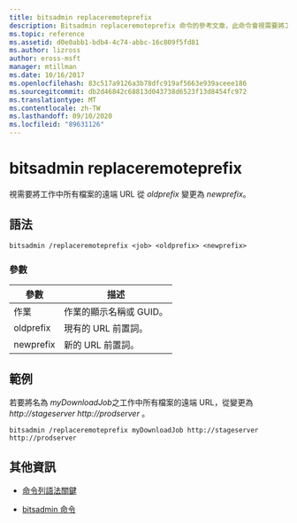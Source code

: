 ```yaml
---
title: bitsadmin replaceremoteprefix
description: Bitsadmin replaceremoteprefix 命令的參考文章，此命令會視需要將工作中所有檔案的遠端 URL，從 *oldprefix* 變更為 *newprefix*。
ms.topic: reference
ms.assetid: d0e0abb1-bdb4-4c74-abbc-16c809f5fd81
ms.author: lizross
author: eross-msft
manager: mtillman
ms.date: 10/16/2017
ms.openlocfilehash: 83c517a9126a3b78dfc919af5663e939aceee186
ms.sourcegitcommit: db2d46842c68813d043738d6523f13d8454fc972
ms.translationtype: MT
ms.contentlocale: zh-TW
ms.lasthandoff: 09/10/2020
ms.locfileid: "89631126"
---
```

# <a name="bitsadmin-replaceremoteprefix"></a>bitsadmin replaceremoteprefix

視需要將工作中所有檔案的遠端 URL 從 *oldprefix* 變更為 *newprefix*。

## <a name="syntax"></a>語法

```
bitsadmin /replaceremoteprefix <job> <oldprefix> <newprefix>
```

### <a name="parameters"></a>參數

| 參數 | 描述 |
| -------------- | -------------- |
| 作業 | 作業的顯示名稱或 GUID。 |
| oldprefix | 現有的 URL 前置詞。 |
| newprefix | 新的 URL 前置詞。 |

## <a name="examples"></a>範例

若要將名為 *myDownloadJob*之工作中所有檔案的遠端 URL，從變更為 *http://stageserver* *http://prodserver* 。

```
bitsadmin /replaceremoteprefix myDownloadJob http://stageserver http://prodserver
```

## <a name="additional-information"></a>其他資訊

- [命令列語法關鍵](command-line-syntax-key.md)

- [bitsadmin 命令](bitsadmin.md)
